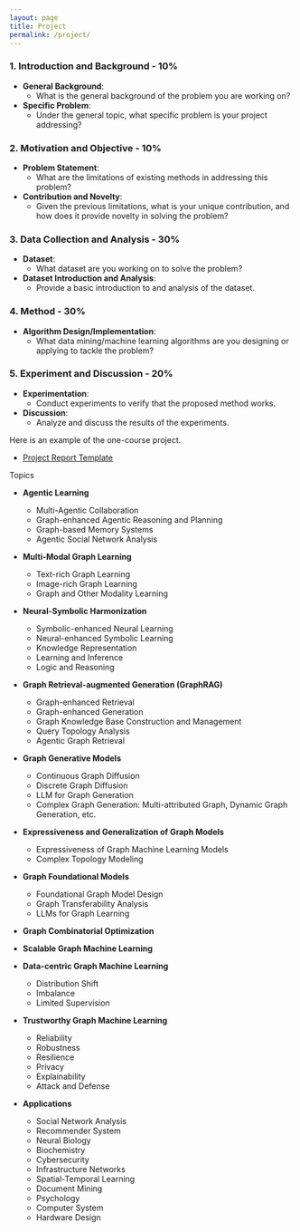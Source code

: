 ```yaml
---
layout: page
title: Project
permalink: /project/
---
```


### 1. Introduction and Background - 10%
- **General Background**: 
  - What is the general background of the problem you are working on?
- **Specific Problem**: 
  - Under the general topic, what specific problem is your project addressing?

### 2. Motivation and Objective - 10%
- **Problem Statement**: 
  - What are the limitations of existing methods in addressing this problem?
- **Contribution and Novelty**: 
  - Given the previous limitations, what is your unique contribution, and how does it provide novelty in solving the problem?

### 3. Data Collection and Analysis - 30%
- **Dataset**: 
  - What dataset are you working on to solve the problem?
- **Dataset Introduction and Analysis**: 
  - Provide a basic introduction to and analysis of the dataset.

### 4. Method - 30%
- **Algorithm Design/Implementation**: 
  - What data mining/machine learning algorithms are you designing or applying to tackle the problem?

### 5. Experiment and Discussion - 20%
- **Experimentation**: 
  - Conduct experiments to verify that the proposed method works.
- **Discussion**: 
  - Analyze and discuss the results of the experiments.

Here is an example of the one-course project.
- [Project Report Template](https://ml-graph.github.io/winter-2025/static_files/Federated_Learning_for_Document_Classification.pdf)

Topics
- **Agentic Learning**
  - Multi-Agentic Collaboration
  - Graph-enhanced Agentic Reasoning and Planning
  - Graph-based Memory Systems
  - Agentic Social Network Analysis

- **Multi-Modal Graph Learning**
  - Text-rich Graph Learning
  - Image-rich Graph Learning
  - Graph and Other Modality Learning

- **Neural-Symbolic Harmonization**
  - Symbolic-enhanced Neural Learning
  - Neural-enhanced Symbolic Learning
  - Knowledge Representation
  - Learning and Inference
  - Logic and Reasoning

- **Graph Retrieval-augmented Generation (GraphRAG)**
  - Graph-enhanced Retrieval
  - Graph-enhanced Generation
  - Graph Knowledge Base Construction and Management
  - Query Topology Analysis
  - Agentic Graph Retrieval

- **Graph Generative Models**
  - Continuous Graph Diffusion
  - Discrete Graph Diffusion
  - LLM for Graph Generation
  - Complex Graph Generation: Multi-attributed Graph, Dynamic Graph Generation, etc.

- **Expressiveness and Generalization of Graph Models**
  - Expressiveness of Graph Machine Learning Models
  - Complex Topology Modeling

- **Graph Foundational Models**
  - Foundational Graph Model Design
  - Graph Transferability Analysis
  - LLMs for Graph Learning

- **Graph Combinatorial Optimization**

- **Scalable Graph Machine Learning**

- **Data-centric Graph Machine Learning**
  - Distribution Shift
  - Imbalance
  - Limited Supervision

- **Trustworthy Graph Machine Learning**
  - Reliability
  - Robustness
  - Resilience
  - Privacy
  - Explainability
  - Attack and Defense

- **Applications**
  - Social Network Analysis
  - Recommender System
  - Neural Biology
  - Biochemistry
  - Cybersecurity
  - Infrastructure Networks
  - Spatial-Temporal Learning
  - Document Mining
  - Psychology
  - Computer System
  - Hardware Design
